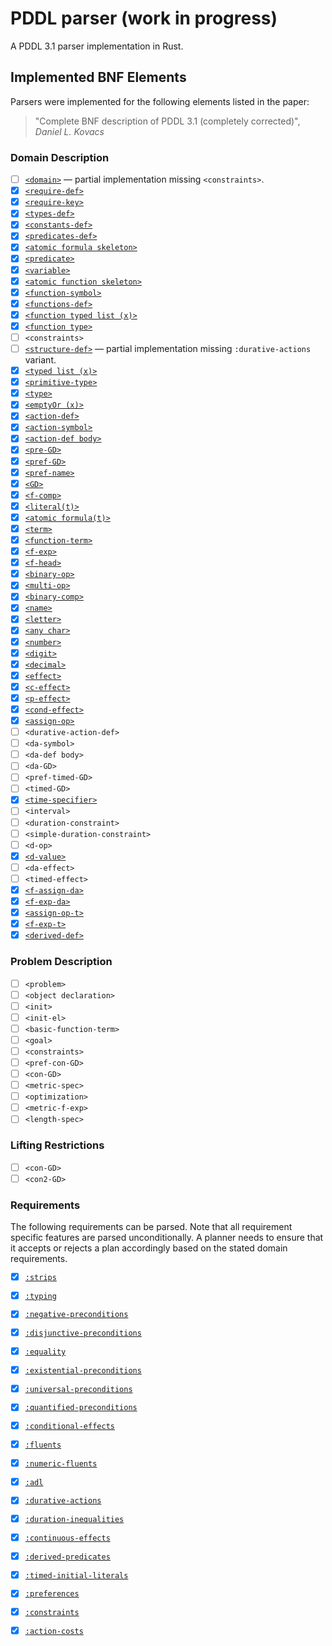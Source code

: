 # PDDL parser (work in progress)

A PDDL 3.1 parser implementation in Rust.

## Implemented BNF Elements

Parsers were implemented for the following elements
listed in the paper:

> "Complete BNF description of PDDL 3.1 (completely corrected)",
> _Daniel L. Kovacs_

### Domain Description

- [ ] [`<domain>`](src/parsers/domain.rs) — partial implementation missing `<constraints>`.
- [x] [`<require-def>`](src/parsers/predicates_def.rs)
- [x] [`<require-key>`](src/parsers/requirements.rs)
- [x] [`<types-def>`](src/parsers/types_def.rs)
- [x] [`<constants-def>`](src/parsers/constants_def.rs)
- [x] [`<predicates-def>`](src/parsers/predicates_def.rs)
- [x] [`<atomic formula skeleton>`](src/parsers/atomic_formula_skeleton.rs)
- [x] [`<predicate>`](src/parsers/predicate.rs)
- [x] [`<variable>`](src/parsers/variable.rs)
- [x] [`<atomic function skeleton>`](src/parsers/atomic_formula_skeleton.rs)
- [x] [`<function-symbol>`](src/parsers/function_symbol.rs)
- [x] [`<functions-def>`](src/parsers/functions_def.rs)
- [x] [`<function typed list (x)>`](src/parsers/function_typed_list.rs)
- [x] [`<function type>`](src/parsers/function_type.rs)
- [ ] `<constraints>`
- [ ] [`<structure-def>`](src/parsers/structure_def.rs) — partial implementation missing `:durative-actions` variant.
- [x] [`<typed list (x)>`](src/parsers/typed_list.rs)
- [x] [`<primitive-type>`](src/parsers/primitive_type.rs)
- [x] [`<type>`](src/parsers/type.rs)
- [x] [`<emptyOr (x)>`](src/parsers/empty_or.rs)
- [x] [`<action-def>`](src/parsers/action_def.rs)
- [x] [`<action-symbol>`](src/parsers/action_symbol.rs)
- [x] [`<action-def body>`](src/parsers/action_def.rs)
- [x] [`<pre-GD>`](src/parsers/pre_gd.rs)
- [x] [`<pref-GD>`](src/parsers/pref_gd.rs)
- [x] [`<pref-name>`](src/parsers/pref_name.rs)
- [x] [`<GD>`](src/parsers/gd.rs)
- [x] [`<f-comp>`](src/parsers/f_comp.rs)
- [x] [`<literal(t)>`](src/parsers/literal.rs)
- [x] [`<atomic formula(t)>`](src/parsers/atomic_formula.rs)
- [x] [`<term>`](src/parsers/term.rs)
- [x] [`<function-term>`](src/parsers/function_term.rs)
- [x] [`<f-exp>`](src/parsers/f_exp.rs)
- [x] [`<f-head>`](src/parsers/f_head.rs)
- [x] [`<binary-op>`](src/parsers/binary_op.rs)
- [x] [`<multi-op>`](src/parsers/multi_op.rs)
- [x] [`<binary-comp>`](src/parsers/binary_comp.rs)
- [x] [`<name>`](src/parsers/name.rs)
- [x] [`<letter>`](src/parsers/name.rs)
- [x] [`<any char>`](src/parsers/name.rs)
- [x] [`<number>`](src/parsers/number.rs)
- [x] [`<digit>`](src/parsers/number.rs)
- [x] [`<decimal>`](src/parsers/number.rs)
- [x] [`<effect>`](src/parsers/effect.rs)
- [x] [`<c-effect>`](src/parsers/c_effect.rs)
- [x] [`<p-effect>`](src/parsers/p_effect.rs)
- [x] [`<cond-effect>`](src/parsers/cond_effect.rs)
- [x] [`<assign-op>`](src/parsers/assign_op.rs)
- [ ] `<durative-action-def>`
- [ ] `<da-symbol>`
- [ ] `<da-def body>`
- [ ] `<da-GD>`
- [ ] `<pref-timed-GD>`
- [ ] `<timed-GD>`
- [x] [`<time-specifier>`](src/parsers/time_specifier.rs)
- [ ] `<interval>`
- [ ] `<duration-constraint>`
- [ ] `<simple-duration-constraint>`
- [ ] `<d-op>`
- [x] [`<d-value>`](src/parsers/d_value.rs)
- [ ] `<da-effect>`
- [ ] `<timed-effect>`
- [x] [`<f-assign-da>`](src/parsers/f_assign_da.rs)
- [x] [`<f-exp-da>`](src/parsers/f_exp_da.rs)
- [x] [`<assign-op-t>`](src/parsers/assign_op_t.rs)
- [x] [`<f-exp-t>`](src/parsers/f_exp_t.rs)
- [x] [`<derived-def>`](src/parsers/derived_predicate.rs)

### Problem Description

- [ ] `<problem>`
- [ ] `<object declaration>`
- [ ] `<init>`
- [ ] `<init-el>`
- [ ] `<basic-function-term>`
- [ ] `<goal>`
- [ ] `<constraints>`
- [ ] `<pref-con-GD>`
- [ ] `<con-GD>`
- [ ] `<metric-spec>`
- [ ] `<optimization>`
- [ ] `<metric-f-exp>`
- [ ] `<length-spec>`

### Lifting Restrictions

- [ ] `<con-GD>`
- [ ] `<con2-GD>`

### Requirements

The following requirements can be parsed. Note that all
requirement specific features are parsed unconditionally. 
A planner needs to ensure that it accepts or rejects a 
plan accordingly based on the stated domain requirements.

- [x] [`:strips`](src/parsers/requirements.rs)
- [x] [`:typing`](src/parsers/requirements.rs)
- [x] [`:negative-preconditions`](src/parsers/requirements.rs)
- [x] [`:disjunctive-preconditions`](src/parsers/requirements.rs)
- [x] [`:equality`](src/parsers/requirements.rs)
- [x] [`:existential-preconditions`](src/parsers/requirements.rs)
- [x] [`:universal-preconditions`](src/parsers/requirements.rs)
- [x] [`:quantified-preconditions`](src/parsers/requirements.rs)
- [x] [`:conditional-effects`](src/parsers/requirements.rs)
- [x] [`:fluents`](src/parsers/requirements.rs)
- [x] [`:numeric-fluents`](src/parsers/requirements.rs)
- [x] [`:adl`](src/parsers/requirements.rs)
- [x] [`:durative-actions`](src/parsers/requirements.rs)
- [x] [`:duration-inequalities`](src/parsers/requirements.rs)
- [x] [`:continuous-effects`](src/parsers/requirements.rs)
- [x] [`:derived-predicates`](src/parsers/requirements.rs)
- [x] [`:timed-initial-literals`](src/parsers/requirements.rs)
- [x] [`:preferences`](src/parsers/requirements.rs)
- [x] [`:constraints`](src/parsers/requirements.rs)
- [x] [`:action-costs`](src/parsers/requirements.rs)

